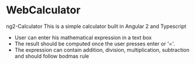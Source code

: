 # WebCalculator
ng2-Calculator
This is a simple calculator built in Angular 2 and Typescript

* User can enter his mathematical expression in a text box
* The result should be computed once the user presses enter or '='.
* The expression can contain addition, division, multiplication, subtraction and should follow bodmas rule
